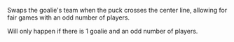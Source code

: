 Swaps the goalie's team when the puck crosses the center line, allowing for fair games with an odd number of players.

Will only happen if there is 1 goalie and an odd number of players.
